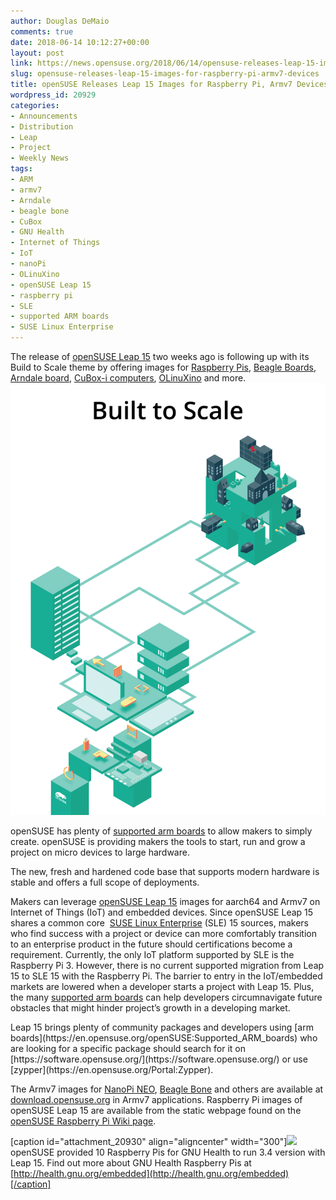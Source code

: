 ```yaml
---
author: Douglas DeMaio
comments: true
date: 2018-06-14 10:12:27+00:00
layout: post
link: https://news.opensuse.org/2018/06/14/opensuse-releases-leap-15-images-for-raspberry-pi-armv7-devices/
slug: opensuse-releases-leap-15-images-for-raspberry-pi-armv7-devices
title: openSUSE Releases Leap 15 Images for Raspberry Pi, Armv7 Devices
wordpress_id: 20929
categories:
- Announcements
- Distribution
- Leap
- Project
- Weekly News
tags:
- ARM
- armv7
- Arndale
- beagle bone
- CuBox
- GNU Health
- Internet of Things
- IoT
- nanoPi
- OLinuXino
- openSUSE Leap 15
- raspberry pi
- SLE
- supported ARM boards
- SUSE Linux Enterprise
---
```


The release of [openSUSE Leap 15](https://news.opensuse.org/2018/05/25/based-on-enterprise-code-tested-millions-of-times-opensuse-leap-15-released/) two weeks ago is following up with its Build to Scale theme by offering images for [Raspberry Pis](https://www.raspberrypi.org/), [Beagle Boards](https://beagleboard.org/), [Arndale board](https://en.wikipedia.org/wiki/Arndale_Board), [CuBox-i computers](https://www.solid-run.com/nxp-family/cubox-i/), [OLinuXino](https://www.olimex.com/Products/OLinuXino/open-source-hardware) and more.![](/wp-content/uploads/2018/05/clear.png)

openSUSE has plenty of [supported arm boards](https://en.opensuse.org/openSUSE:Supported_ARM_boards) to allow makers to simply create. openSUSE is providing makers the tools to start, run and grow a project on micro devices to large hardware.

The new, fresh and hardened code base that supports modern hardware is stable and offers a full scope of deployments.

Makers can leverage [openSUSE Leap 15](https://news.opensuse.org/2018/05/25/based-on-enterprise-code-tested-millions-of-times-opensuse-leap-15-released/) images for aarch64 and Armv7 on Internet of Things (IoT) and embedded devices. Since openSUSE Leap 15 shares a common core  [SUSE Linux Enterprise](https://www.suse.com/products/server/) (SLE) 15 sources, makers who find success with a project or device can more comfortably transition to an enterprise product in the future should certifications become a requirement. Currently, the only IoT platform supported by SLE is the Raspberry Pi 3. However, there is no current supported migration from Leap 15 to SLE 15 with the Raspberry Pi. The barrier to entry in the IoT/embedded markets are lowered when a developer starts a project with Leap 15. Plus, the many [supported arm boards](https://en.opensuse.org/openSUSE:Supported_ARM_boards) can help developers circumnavigate future obstacles that might hinder project’s growth in a developing market.

<!-- more -->Leap 15 brings plenty of community packages and developers using [arm boards](https://en.opensuse.org/openSUSE:Supported_ARM_boards) who are looking for a specific package should search for it on [https://software.opensuse.org/](https://software.opensuse.org/) or use [zypper](https://en.opensuse.org/Portal:Zypper).

The Armv7 images for [NanoPi NEO](http://wiki.friendlyarm.com/wiki/index.php/NanoPi_NEO), [Beagle Bone](https://beagleboard.org/bone) and others are available at [download.opensuse.org](http://download.opensuse.org/ports/armv7hl/distribution/leap/15.0/appliances/) in Armv7 applications. Raspberry Pi images of openSUSE Leap 15 are available from the static webpage found on the [openSUSE Raspberry Pi Wiki page](https://en.opensuse.org/HCL:Raspberry_Pi3).

[caption id="attachment_20930" align="aligncenter" width="300"]![](/wp-content/uploads/2018/06/Decf1-gX4AAIRci.jpglarge.jpeg) openSUSE provided 10 Raspberry Pis for GNU Health to run 3.4 version with Leap 15. Find out more about GNU Health Raspberry Pis at [http://health.gnu.org/embedded](http://health.gnu.org/embedded)[/caption]
